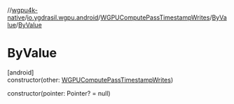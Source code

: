 //[wgpu4k-native](../../../../index.md)/[io.ygdrasil.wgpu.android](../../index.md)/[WGPUComputePassTimestampWrites](../index.md)/[ByValue](index.md)/[ByValue](-by-value.md)

# ByValue

[android]\
constructor(other: [WGPUComputePassTimestampWrites](../index.md))

constructor(pointer: Pointer? = null)